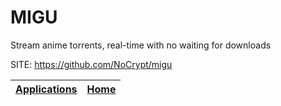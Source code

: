 # MIGU

 Stream anime torrents, real-time with no waiting for downloads

 SITE: https://github.com/NoCrypt/migu

 | [Applications](https://portable-linux-apps.github.io/apps.html) | [Home](https://portable-linux-apps.github.io)
 | --- | --- |
